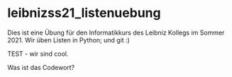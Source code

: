 # leibnizss21_listenuebung


Dies ist eine Übung für den Informatikkurs des Leibniz Kollegs im Sommer 2021.
Wir üben Listen in Python; und git :)

TEST - wir sind cool.

Was ist das Codewort? 

